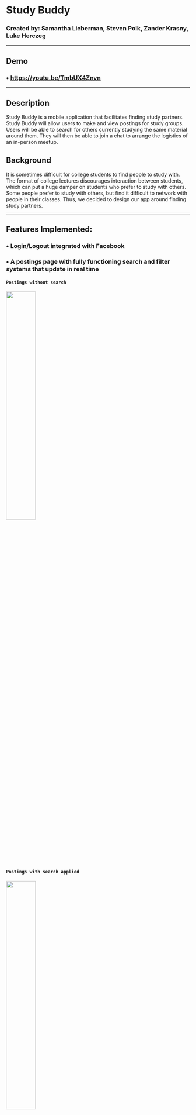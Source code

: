 # Study Buddy

### Created by: Samantha Lieberman, Steven Polk, Zander Krasny, Luke Herczeg
_______________________________________________________________________________________________________________________________________

## Demo
### • https://youtu.be/TmbUX4Znvn

_____________________________________________________________________________________________________________________________________

## Description
  Study Buddy is a mobile application that facilitates finding
  study partners. Study Buddy will allow users to make and
  view postings for study groups. Users will be able to search
  for others currently studying the same material around
  them. They will then be able to join a chat to arrange the
  logistics of an in-person meetup.
  
## Background
  It is sometimes difficult for college students to find people
  to study with. The format of college lectures discourages
  interaction between students, which can put a huge damper
  on students who prefer to study with others. Some people
  prefer to study with others, but find it difficult
  to network with people in their classes. Thus, we decided to
  design our app around finding study partners.
_______________________________________________________________________________________________________________________________________

## Features Implemented: 

### •	Login/Logout integrated with Facebook

### •	A postings page with fully functioning search and filter systems that update in real time

#### `Postings without search`
<img src = "https://cdn.discordapp.com/attachments/640652684248219699/672854596481187840/78938830_559975138119856_7349411237911855104_n.png" height = "40%" width = "40%">

#### `Postings with search applied`
<img src = "https://cdn.discordapp.com/attachments/640652684248219699/672854595147530270/76972848_735699116933141_3113288489970434048_n.png" height = "40%" width = "40%">

#### `Postings with filter applied`
<img src = "https://cdn.discordapp.com/attachments/640652684248219699/672854596124934144/78255999_2524415264321291_8417806115391143936_n.png" height = "40%" width = "40%" >

### • A post creation interface with fields that link to your profile information

#### `Initial post creation page`
<img src = "https://cdn.discordapp.com/attachments/640652684248219699/672854572884033556/77159517_484841195488303_7580121548019728384_n.png" height = "40%" width = "40%" >

#### `Class selection for post`
<img src = "https://cdn.discordapp.com/attachments/640652684248219699/672854582204039178/78567905_2566572733425486_8217837660769615872_n.png" height = "40%" width = "40%" >

#### `Post information filled in`
<img src = "https://cdn.discordapp.com/attachments/640652684248219699/672854583114072076/77257970_426109634965714_8304305235157843968_n.png" height = "40%" width = "40%" >

#### `Successful post confirmation`
<img src = "https://cdn.discordapp.com/attachments/640652684248219699/672854590030479361/76948663_471004803523180_964632333078495232_n.png" height = "40%" width = "40%" >

### •	A editable profile page with Facebook-integrated profile picture

#### `Profile screen`
<img src = "https://cdn.discordapp.com/attachments/640652684248219699/672854594073788446/78154272_2493797480903475_8834711770405797888_n.png" height = "40%" width = "40%" >

### •	A chat system for individual users to connect and decide times for meetings

#### `Conversations list`
<img src = "https://cdn.discordapp.com/attachments/640652684248219699/672854594535161876/78675454_346901509508613_349613078083534848_n.png" height = "40%" width = "40%">

#### `Chat screen with instant chat update`
<img src = "https://cdn.discordapp.com/attachments/640652684248219699/672862998951362635/IMG_1728.PNG" height = "40%" width = "40%">
